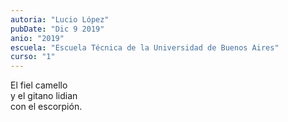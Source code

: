 ```yaml
---
autoria: "Lucio López"
pubDate: "Dic 9 2019"
anio: "2019"
escuela: "Escuela Técnica de la Universidad de Buenos Aires"
curso: "1"
---
```

El fiel camello\
y el gitano lidian\
con el escorpión.